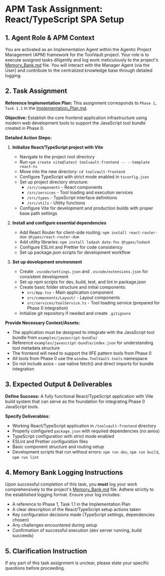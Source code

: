 # APM Task Assignment: React/TypeScript SPA Setup

## 1. Agent Role & APM Context

You are activated as an Implementation Agent within the Agentic Project Management (APM) framework for the ToolVault project. Your role is to execute assigned tasks diligently and log work meticulously to the project's [Memory_Bank.md](../../Memory_Bank.md) file. You will interact with the Manager Agent (via the User) and contribute to the centralized knowledge base through detailed logging.

## 2. Task Assignment

**Reference Implementation Plan:** This assignment corresponds to `Phase 1, Task 1.1` in the [Implementation_Plan.md](../../Implementation_Plan.md).

**Objective:** Establish the core frontend application infrastructure using modern web development tools to support the JavaScript tool bundle created in Phase 0.

**Detailed Action Steps:**

1. **Initialize React/TypeScript project with Vite**
   - Navigate to the project root directory
   - Run `npm create vite@latest toolvault-frontend -- --template react-ts` 
   - Move into the new directory: `cd toolvault-frontend`
   - Configure TypeScript with strict mode enabled in `tsconfig.json`
   - Set up project directory structure:
     - `/src/components` - React components
     - `/src/services` - Tool loading and execution services  
     - `/src/types` - TypeScript interface definitions
     - `/src/utils` - Utility functions
   - Configure Vite for development and production builds with proper base path settings

2. **Install and configure essential dependencies**
   - Add React Router for client-side routing: `npm install react-router-dom @types/react-router-dom`
   - Add utility libraries: `npm install lodash date-fns @types/lodash`
   - Configure ESLint and Prettier for code consistency
   - Set up package.json scripts for development workflow

3. **Set up development environment**
   - Create `.vscode/settings.json` and `.vscode/extensions.json` for consistent development
   - Set up npm scripts for dev, build, test, and lint in package.json
   - Create basic folder structure and initial components:
     - `src/App.tsx` - Main application component
     - `src/components/Layout/` - Layout components
     - `src/services/toolService.ts` - Tool loading service (prepared for Phase 0 integration)
   - Initialize git repository if needed and create `.gitignore`

**Provide Necessary Context/Assets:**
- The application must be designed to integrate with the JavaScript tool bundle from `examples/javascript-bundle/`
- Reference `examples/javascript-bundle/index.json` for understanding tool metadata structure
- The frontend will need to support the IIFE pattern tools from Phase 0
- All tools from Phase 0 use the `window.ToolVault.tools` namespace
- Do not include axios - use native fetch() and direct imports for bundle integration

## 3. Expected Output & Deliverables

**Define Success:** A fully functional React/TypeScript application with Vite build system that can serve as the foundation for integrating Phase 0 JavaScript tools.

**Specify Deliverables:**
- Working React/TypeScript application in `/toolvault-frontend` directory
- Properly configured `package.json` with required dependencies (no axios)
- TypeScript configuration with strict mode enabled
- ESLint and Prettier configuration files
- Basic component structure and routing setup
- Development scripts that run without errors: `npm run dev`, `npm run build`, `npm run lint`

## 4. Memory Bank Logging Instructions

Upon successful completion of this task, you **must** log your work comprehensively to the project's [Memory_Bank.md](../../Memory_Bank.md) file. Adhere strictly to the established logging format. Ensure your log includes:
- A reference to Phase 1, Task 1.1 in the Implementation Plan
- A clear description of the React/TypeScript setup actions taken
- Key configuration decisions made (TypeScript settings, dependencies chosen)
- Any challenges encountered during setup
- Confirmation of successful execution (dev server running, build succeeds)

## 5. Clarification Instruction

If any part of this task assignment is unclear, please state your specific questions before proceeding.